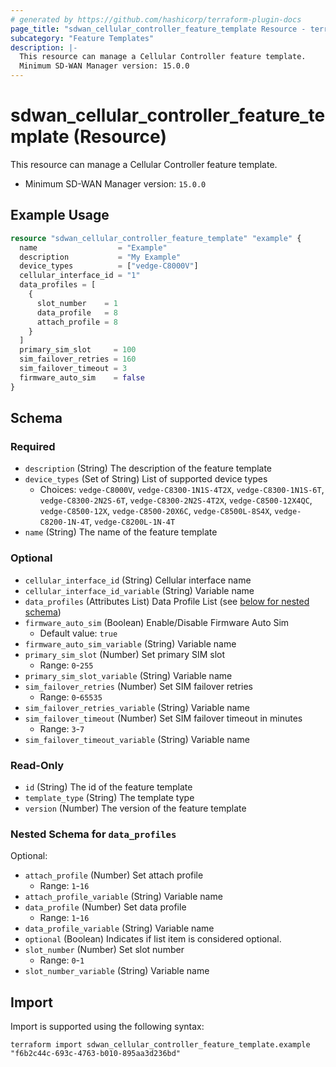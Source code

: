 ```yaml
---
# generated by https://github.com/hashicorp/terraform-plugin-docs
page_title: "sdwan_cellular_controller_feature_template Resource - terraform-provider-sdwan"
subcategory: "Feature Templates"
description: |-
  This resource can manage a Cellular Controller feature template.
  Minimum SD-WAN Manager version: 15.0.0
---
```


# sdwan_cellular_controller_feature_template (Resource)

This resource can manage a Cellular Controller feature template.
  - Minimum SD-WAN Manager version: `15.0.0`

## Example Usage

```terraform
resource "sdwan_cellular_controller_feature_template" "example" {
  name                  = "Example"
  description           = "My Example"
  device_types          = ["vedge-C8000V"]
  cellular_interface_id = "1"
  data_profiles = [
    {
      slot_number    = 1
      data_profile   = 8
      attach_profile = 8
    }
  ]
  primary_sim_slot     = 100
  sim_failover_retries = 160
  sim_failover_timeout = 3
  firmware_auto_sim    = false
}
```

<!-- schema generated by tfplugindocs -->
## Schema

### Required

- `description` (String) The description of the feature template
- `device_types` (Set of String) List of supported device types
  - Choices: `vedge-C8000V`, `vedge-C8300-1N1S-4T2X`, `vedge-C8300-1N1S-6T`, `vedge-C8300-2N2S-6T`, `vedge-C8300-2N2S-4T2X`, `vedge-C8500-12X4QC`, `vedge-C8500-12X`, `vedge-C8500-20X6C`, `vedge-C8500L-8S4X`, `vedge-C8200-1N-4T`, `vedge-C8200L-1N-4T`
- `name` (String) The name of the feature template

### Optional

- `cellular_interface_id` (String) Cellular interface name
- `cellular_interface_id_variable` (String) Variable name
- `data_profiles` (Attributes List) Data Profile List (see [below for nested schema](#nestedatt--data_profiles))
- `firmware_auto_sim` (Boolean) Enable/Disable Firmware Auto Sim
  - Default value: `true`
- `firmware_auto_sim_variable` (String) Variable name
- `primary_sim_slot` (Number) Set primary SIM slot
  - Range: `0`-`255`
- `primary_sim_slot_variable` (String) Variable name
- `sim_failover_retries` (Number) Set SIM failover retries
  - Range: `0`-`65535`
- `sim_failover_retries_variable` (String) Variable name
- `sim_failover_timeout` (Number) Set SIM failover timeout in minutes
  - Range: `3`-`7`
- `sim_failover_timeout_variable` (String) Variable name

### Read-Only

- `id` (String) The id of the feature template
- `template_type` (String) The template type
- `version` (Number) The version of the feature template

<a id="nestedatt--data_profiles"></a>
### Nested Schema for `data_profiles`

Optional:

- `attach_profile` (Number) Set attach profile
  - Range: `1`-`16`
- `attach_profile_variable` (String) Variable name
- `data_profile` (Number) Set data profile
  - Range: `1`-`16`
- `data_profile_variable` (String) Variable name
- `optional` (Boolean) Indicates if list item is considered optional.
- `slot_number` (Number) Set slot number
  - Range: `0`-`1`
- `slot_number_variable` (String) Variable name

## Import

Import is supported using the following syntax:

```shell
terraform import sdwan_cellular_controller_feature_template.example "f6b2c44c-693c-4763-b010-895aa3d236bd"
```
